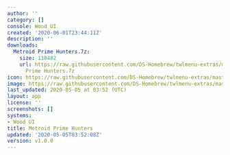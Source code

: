 ```yaml
---
author: ''
category: []
console: Wood UI
created: '2020-06-01T23:44:11Z'
description: ''
downloads:
  Metroid Prime Hunters.7z:
    size: 118482
    url: https://raw.githubusercontent.com/DS-Homebrew/twlmenu-extras/master/_nds/TWiLightMenu/akmenu/themes/Metroid
      Prime Hunters.7z
icon: https://raw.githubusercontent.com/DS-Homebrew/twlmenu-extras/master/unistore/icons/ak.png
image: https://raw.githubusercontent.com/DS-Homebrew/twlmenu-extras/master/unistore/icons/ak.png
last_updated: 2020-05-05 at 03:52 (UTC)
layout: app
license: ''
screenshots: []
systems:
- Wood UI
title: Metroid Prime Hunters
updated: '2020-05-05T03:52:08Z'
version: v1.0.0
---
```

